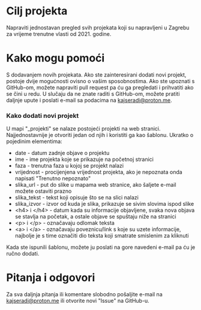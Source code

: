 # Cilj projekta

Napraviti jednostavan pregled svih projekata koji su napravljeni u Zagrebu za vrijeme trenutne vlasti od 2021. godine.

# Kako mogu pomoći

S dodavanjem novih projekata. Ako ste zainteresirani dodati novi projekt, postoje dvije mogućnosti ovisno o vašim sposobnostima. Ako ste upoznati s GitHub-om, možete napraviti pull request pa ću ga pregledati i prihvatiti ako se čini u redu. U slučaju da ne znate raditi s GitHub-om, možete pratiti daljnje upute i poslati e-mail sa podacima na [kajseradi@proton.me](mailto:kajseradi@proton.me).

### Kako dodati novi projekt
U mapi "_projekti" se nalaze postojeći projekti na web stranici. Najjednostavnije je otvoriti jedan od njih i koristiti ga kao šablonu. Ukratko o pojedinim elementima:
- date - datum zadnje objave o projektu
- ime - ime projekta koje se prikazuje na početnoj stranici
- faza - trenutna faza u kojoj se projekt nalazi
- vrijednost - procijenjena vrijednost projekta, ako je nepoznata onda napisati "Trenutno nepoznato"
- slika_url - put do slike u mapama web stranice, ako šaljete e-mail možete ostaviti prazno
- slika_tekst - tekst koji opisuje što se na slici nalazi
- slika_izvor - izvor od kuda je slika, prikazuje se sivim slovima ispod slike
- \<h4\> i \</h4\> - datum kada su informacije objavljene, svaka nova objava se stavlja na početak, a ostale objave se spuštaju niže na stranici
- \<p\> i \</p\> - označavaju odlomak teksta
- \<a\> i \</a\> - označavaju poveznicu/link s koje su uzete informacije, najbolje je s time označiti dio teksta koji smatrate smislenim za kliknuti

Kada ste ispunili šablonu, možete ju poslati na gore navedeni e-mail pa ću je ručno dodati.


# Pitanja i odgovori

Za sva daljnja pitanja ili komentare slobodno pošaljite e-mail na [kajseradi@proton.me](mailto:kajseradi@proton.me) ili otvorite novi "Issue" na GitHub-u.
